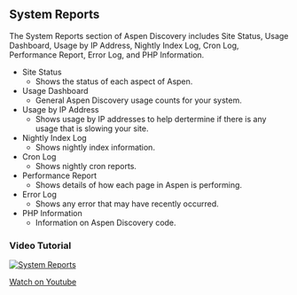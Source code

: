 ## System Reports

The System Reports section of Aspen Discovery includes Site Status, Usage Dashboard, Usage by IP Address, Nightly Index Log, Cron Log, Performance Report, Error Log, and PHP Information.

- Site Status
  - Shows the status of each aspect of Aspen.
- Usage Dashboard
  - General Aspen Discovery usage counts for your system.
- Usage by IP Address
  - Shows usage by IP addresses to help dertermine if there is any usage that is slowing your site.
- Nightly Index Log
  - Shows nightly index information.
- Cron Log
  - Shows nightly cron reports.
- Performance Report
  - Shows details of how each page in Aspen is performing.
- Error Log
  - Shows any error that may have recently occurred.
- PHP Information
  - Information on Aspen Discovery code.


### Video Tutorial

[![System Reports](/manual/images/System-Admin-System-Reports.jpg)](https://youtu.be/yfmmSB7J_s4)

[Watch on Youtube](https://youtu.be/yfmmSB7J_s4)
